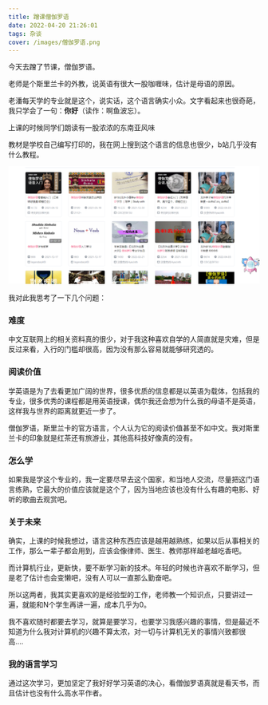```yaml
---
title: 蹭课僧伽罗语
date: 2022-04-20 21:26:01
tags: 杂谈
cover: /images/僧伽罗语.png
---
```


今天去蹭了节课，僧伽罗语。

老师是个斯里兰卡的外教，说英语有很大一股咖喱味，估计是母语的原因。

老潘每天学的专业就是这个，说实话，这个语言确实小众。文字看起来也很奇葩，我只学会了一句：**你好**（读作：啊鱼波忘）。

上课的时候同学们朗读有一股浓浓的东南亚风味

教材是学校自己编写打印的，我在网上搜到这个语言的信息也很少，b站几乎没有什么教程。

![image-20220420213156786](Sinhalese/image-20220420213156786.png)







我对此我思考了一下几个问题：

### 难度

中文互联网上的相关资料真的很少，对于我这种喜欢自学的人简直就是灾难，但是反过来看，入行的门槛却很高，因为没有那么容易就能够研究透的。

### 阅读价值

学英语是为了去看更加广阔的世界，很多优质的信息都是以英语为载体，包括我的专业，很多优秀的课程都是用英语授课，偶尔我还会想为什么我的母语不是英语，这样我与世界的距离就更近一步了。

僧伽罗语，斯里兰卡的官方语言，个人认为它的阅读价值甚至不如中文。我对斯里兰卡的印象就是红茶还有旅游业，其他高科技好像真的没有。

### 怎么学

如果我是学这个专业的，我一定要尽早去这个国家，和当地人交流，尽量把这门语言练熟，它最大的价值应该就是这个了，因为当地应该也没有什么有趣的电影、好听的歌曲去观赏吧。

### 关于未来 

确实，上课的时候我想过，语言这种东西应该是越用越熟练，如果以后从事相关的工作，那么一辈子都会用到，应该会像律师、医生、教师那样越老越吃香吧。

而计算机行业，更新快，要不断学习新的技术。年轻的时候也许喜欢不断学习，但是老了估计也会变懒吧，没有人可以一直那么勤奋吧。

所以这两者，我其实更喜欢的是经验型的工作，老师教一个知识点，只要讲过一遍，就能和N个学生再讲一遍，成本几乎为0。

我不喜欢随时都要去学习，就算是要学习，也要学习我感兴趣的事情，但是最近不知道为什么我对计算机的兴趣不算太浓，对一切与计算机无关的事情兴致都很高....

### 我的语言学习

通过这次学习，更加坚定了我好好学习英语的决心，看僧伽罗语真就是看天书，而且估计也没有什么高水平作者。
